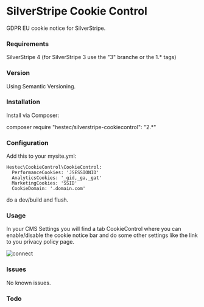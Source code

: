 # SilverStripe Cookie Control #

GDPR EU cookie notice for SilverStripe.

### Requirements ###

SilverStripe 4
(for SilverStripe 3 use the "3" branche or the 1.* tags)

### Version ###

Using Semantic Versioning.

### Installation ###

Install via Composer:

composer require "hestec/silverstripe-cookiecontrol": "2.*"

### Configuration ###

Add this to your mysite.yml:
```
Hestec\CookieControl\CookieControl:
  PerformanceCookies: 'JSESSIONID'
  AnalyticsCookies: '_gid,_ga,_gat'
  MarketingCookies: 'SSID'
  CookieDomain: '.domain.com'
  ```

do a dev/build and flush.

### Usage ###

In your CMS Settings you will find a tab CookieControl where you can enable/disable the cookie notice bar and do some other settings like the link to you privacy policy page.

![connect](https://res.cloudinary.com/hestec/image/upload/v1530801213/silverstripe-cookiecontrol/settings.jpg)

### Issues ###

No known issues.

### Todo ###
